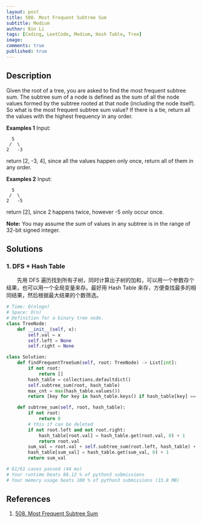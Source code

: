 ```yaml
---
layout: post
title: 508. Most Frequent Subtree Sum
subtitle: Medium
author: Bin Li
tags: [Coding, LeetCode, Medium, Hash Table, Tree]
image: 
comments: true
published: true
---
```


## Description

Given the root of a tree, you are asked to find the most frequent subtree sum. The subtree sum of a node is defined as the sum of all the node values formed by the subtree rooted at that node (including the node itself). So what is the most frequent subtree sum value? If there is a tie, return all the values with the highest frequency in any order.

**Examples 1**
Input:

```
  5
 /  \
2   -3
```

return [2, -3, 4], since all the values happen only once, return all of them in any order.



**Examples 2**
Input:

```
  5
 /  \
2   -5
```

return [2], since 2 happens twice, however -5 only occur once.



**Note:** You may assume the sum of values in any subtree is in the range of 32-bit signed integer.


## Solutions
### 1. DFS + Hash Table
　　先用 DFS 遍历找到所有子树，同时计算出子树的加和，可以用一个参数存个结果，也可以用一个全局变量来存。最好用 Hash Table 来存，方便查找最多的相同结果，然后根据最大结果的个数筛选。

```python
# Time: O(nlogn)
# Space: O(n)
# Definition for a binary tree node.
class TreeNode:
    def __init__(self, x):
        self.val = x
        self.left = None
        self.right = None

class Solution:
    def findFrequentTreeSum(self, root: TreeNode) -> List[int]:
        if not root:
            return []
        hash_table = collections.defaultdict()
        self.subtree_sum(root, hash_table)
        max_cnt = max(hash_table.values())
        return [key for key in hash_table.keys() if hash_table[key] == max_cnt]

    def subtree_sum(self, root, hash_table):
        if not root:
            return 0
        # this if can be deleted
        if not root.left and not root.right:
            hash_table[root.val] = hash_table.get(root.val, 0) + 1
            return root.val
        sum_val = root.val + self.subtree_sum(root.left, hash_table) + self.subtree_sum(root.right, hash_table)
        hash_table[sum_val] = hash_table.get(sum_val, 0) + 1
        return sum_val

# 61/61 cases passed (44 ms)
# Your runtime beats 88.12 % of python3 submissions
# Your memory usage beats 100 % of python3 submissions (15.8 MB)
```

## References
1. [508. Most Frequent Subtree Sum](https://leetcode.com/problems/most-frequent-subtree-sum/description/)